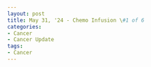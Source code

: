```yaml
---
layout: post
title: May 31, '24 - Chemo Infusion \#1 of 6
categories:
- Cancer
- Cancer Update
tags:
- Cancer
---
```

